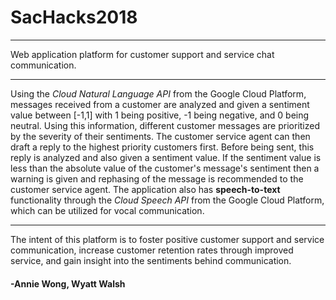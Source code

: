 # **SacHacks2018**
___
Web application platform for customer support and service chat communication. 
***
Using the *Cloud Natural Language API* from the Google Cloud Platform, messages received from a customer are analyzed and given a sentiment value between [-1,1] with 1 being positive, -1 being negative, and 0 being neutral. Using this information, different customer messages are prioritized by the severity of their sentiments. The customer service agent can then draft a reply to the highest priority customers first. Before being sent, this reply is analyzed and also given a sentiment value. If the sentiment value is less than the absolute value of the customer's message's sentiment then a warning is given and rephasing of the message is recommended to the customer service agent. The application also has **speech-to-text** functionality through the *Cloud Speech API* from the Google Cloud Platform, which can be utilized for vocal communication. 
***
The intent of this platform is to foster positive customer support and service communication, increase customer retention rates through improved service, and gain insight into the sentiments behind communication.

#### -Annie Wong, Wyatt Walsh 


